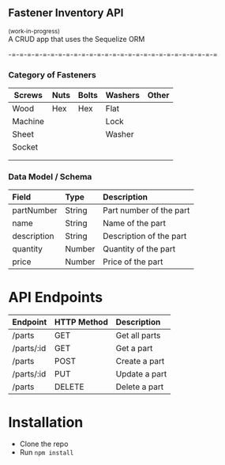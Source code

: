 ## Fastener Inventory API 
<sub>(work-in-progress)</sub><br>
A CRUD app that uses the Sequelize ORM

-=-=-=-=-=-=-=-=-=-=-=-=-=-=-=-=-=-=-=-=-=-=-=-=-=-=-=

### Category of Fasteners

| Screws  | Nuts | Bolts | Washers | Other |
| ------- | ---- | ----- | ------- | ----- |
| Wood    | Hex  | Hex   | Flat    |       |
| Machine |      |       | Lock    |       |
| Sheet   |      |       | Washer  |       |
| Socket  |      |       |         |       |
|         |      |       |         |       |
|         |      |       |         |       |


### Data Model / Schema

| Field       | Type   | Description             |
| :---------- | :----- | :---------------------- |
| partNumber  | String | Part number of the part |
| name        | String | Name of the part        |
| description | String | Description of the part |
| quantity    | Number | Quantity of the part    |
| price       | Number | Price of the part       |


# API Endpoints

| Endpoint   | HTTP Method | Description   |
| :--------- | :---------- | :------------ |
| /parts     | GET         | Get all parts |
| /parts/:id | GET         | Get a part    |
| /parts     | POST        | Create a part |
| /parts/:id | PUT         | Update a part |
| /parts     | DELETE      | Delete a part |


# Installation

-   Clone the repo
-   Run `npm install`
